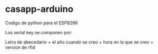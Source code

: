 # casapp-arduino
 Codigo de python para el ESP8266

Los serial key se componen por:

Letra de abecedario + el año cuando se creo + hora en la que se creo + version de rfid

